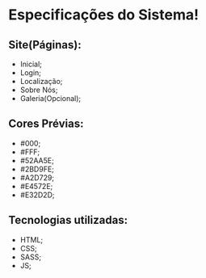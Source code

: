 # Especificações do Sistema!

## Site(Páginas): 

- Inicial;
- Login;
- Localização;
- Sobre Nós;
- Galeria(Opcional);

## Cores Prévias: 

- #000;
- #FFF;
- #52AA5E;
- #2BD9FE;
- #A2D729;
- #E4572E;
- #E32D2D;

## Tecnologias utilizadas:

- HTML;
- CSS;
- SASS;
- JS;

